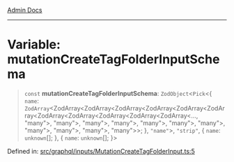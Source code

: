 [Admin Docs](/)

***

# Variable: mutationCreateTagFolderInputSchema

> `const` **mutationCreateTagFolderInputSchema**: `ZodObject`\<`Pick`\<\{ `name`: `ZodArray`\<ZodArray\<ZodArray\<ZodArray\<ZodArray\<ZodArray\<ZodArray\<ZodArray\<ZodArray\<ZodArray\<ZodArray\<ZodArray\<..., "many"\>, "many"\>, "many"\>, "many"\>, "many"\>, "many"\>, "many"\>, "many"\>, "many"\>, "many"\>, "many"\>\>; \}, `"name"`\>, `"strip"`, \{ `name`: `unknown`[]; \}, \{ `name`: `unknown`[]; \}\>

Defined in: [src/graphql/inputs/MutationCreateTagFolderInput.ts:5](https://github.com/PalisadoesFoundation/talawa-api/blob/a88e9b37389a25702f1dcb39c566193904da08be/src/graphql/inputs/MutationCreateTagFolderInput.ts#L5)
